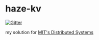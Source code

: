 # haze-kv

[![Gitter](https://badges.gitter.im/qc1iu/haze-kv.svg)](https://gitter.im/qc1iu/haze-kv?utm_source=badge&utm_medium=badge&utm_campaign=pr-badge&utm_content=badge)

my solution for [MIT's Distributed Systems](http://nil.csail.mit.edu/6.824/2015/index.html)
